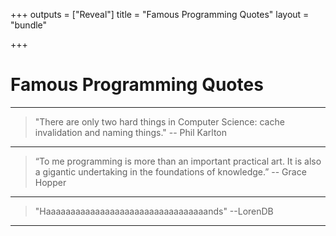 +++
outputs = ["Reveal"]
title = "Famous Programming Quotes"
layout = "bundle"

+++
# Famous Programming Quotes

---

> "There are only two hard things in Computer Science: cache invalidation and naming things." -- Phil Karlton

---

> “To me programming is more than an important practical art. It is also a gigantic undertaking in the foundations of knowledge.” -- Grace Hopper

---

> "Haaaaaaaaaaaaaaaaaaaaaaaaaaaaaaaaands" --LorenDB

---
